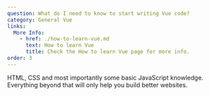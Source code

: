 ```yaml
---
question: What do I need to know to start writing Vue code?
category: General Vue
links:
  More Info:
    - href: ./how-to-learn-vue.md
      text: How to learn Vue
      title: Check the How to learn Vue page for more info.
order: 3
---
```


HTML, CSS and most importantly some basic JavaScript knowledge. Everything beyond that will only help you build better websites.
